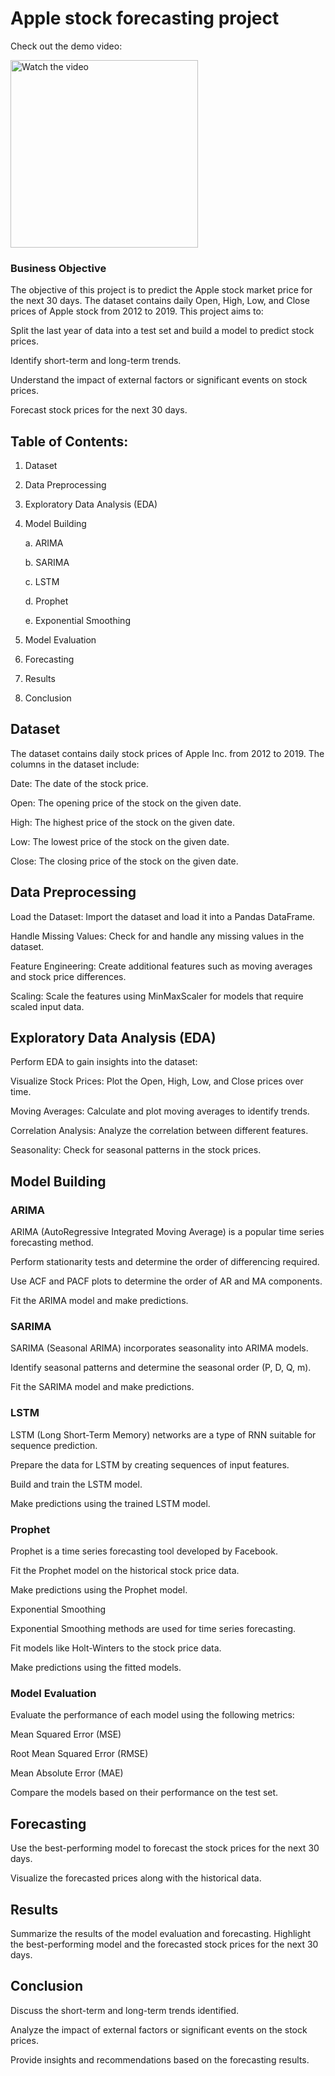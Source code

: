 # Apple stock forecasting project

Check out the demo video:

<a href="https://youtu.be/r2wZKC7ocJk">
  <img src="https://img.youtube.com/vi/r2wZKC7ocJk/0.jpg" alt="Watch the video" width="300"/>
</a>

### Business Objective 

The objective of this project is to predict the Apple stock market price for the next 30 days. The dataset contains daily Open, High, Low, and Close prices of Apple stock from 2012 to 2019. This project aims to:

Split the last year of data into a test set and build a model to predict stock prices.

Identify short-term and long-term trends.

Understand the impact of external factors or significant events on stock prices.

Forecast stock prices for the next 30 days.

## Table of Contents:

1. Dataset
2. Data Preprocessing
3. Exploratory Data Analysis (EDA)
4. Model Building

     a. ARIMA

     b. SARIMA

     c. LSTM

     d. Prophet

     e. Exponential Smoothing

5. Model Evaluation
6. Forecasting
7. Results
8. Conclusion


## Dataset

The dataset contains daily stock prices of Apple Inc. from 2012 to 2019. The columns in the dataset include:

Date: The date of the stock price.

Open: The opening price of the stock on the given date.

High: The highest price of the stock on the given date.

Low: The lowest price of the stock on the given date.

Close: The closing price of the stock on the given date.

## Data Preprocessing

Load the Dataset: Import the dataset and load it into a Pandas DataFrame.

Handle Missing Values: Check for and handle any missing values in the dataset.

Feature Engineering: Create additional features such as moving averages and stock price differences.

Scaling: Scale the features using MinMaxScaler for models that require scaled input data.

## Exploratory Data Analysis (EDA)

Perform EDA to gain insights into the dataset:

Visualize Stock Prices: Plot the Open, High, Low, and Close prices over time.

Moving Averages: Calculate and plot moving averages to identify trends.

Correlation Analysis: Analyze the correlation between different features.

Seasonality: Check for seasonal patterns in the stock prices.

## Model Building

### ARIMA

ARIMA (AutoRegressive Integrated Moving Average) is a popular time series forecasting method.

Perform stationarity tests and determine the order of differencing required.

Use ACF and PACF plots to determine the order of AR and MA components.

Fit the ARIMA model and make predictions.

### SARIMA

SARIMA (Seasonal ARIMA) incorporates seasonality into ARIMA models.

Identify seasonal patterns and determine the seasonal order (P, D, Q, m).

Fit the SARIMA model and make predictions.

### LSTM

LSTM (Long Short-Term Memory) networks are a type of RNN suitable for sequence prediction.

Prepare the data for LSTM by creating sequences of input features.

Build and train the LSTM model.

Make predictions using the trained LSTM model.

### Prophet

Prophet is a time series forecasting tool developed by Facebook.

Fit the Prophet model on the historical stock price data.

Make predictions using the Prophet model.

Exponential Smoothing

Exponential Smoothing methods are used for time series forecasting.

Fit models like Holt-Winters to the stock price data.

Make predictions using the fitted models.

### Model Evaluation

Evaluate the performance of each model using the following metrics:

Mean Squared Error (MSE)

Root Mean Squared Error (RMSE)

Mean Absolute Error (MAE)

Compare the models based on their performance on the test set.


## Forecasting

Use the best-performing model to forecast the stock prices for the next 30 days.

Visualize the forecasted prices along with the historical data.

## Results

Summarize the results of the model evaluation and forecasting. Highlight the best-performing model and the forecasted stock prices for the next 30 days.


## Conclusion

Discuss the short-term and long-term trends identified.

Analyze the impact of external factors or significant events on the stock prices.

Provide insights and recommendations based on the forecasting results.
